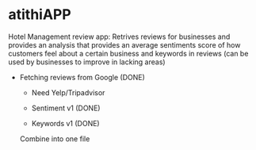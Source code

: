 # atithiAPP
Hotel Management review app:
Retrives reviews for businesses and provides an analysis that provides an average sentiments score of how customers feel about a certain business and keywords in reviews (can be used by businesses to improve in lacking areas)

- Fetching reviews from Google (DONE)
    - Need Yelp/Tripadvisor
 
  - Sentiment v1 (DONE)
  - Keywords v1 (DONE)
 
  Combine into one file
